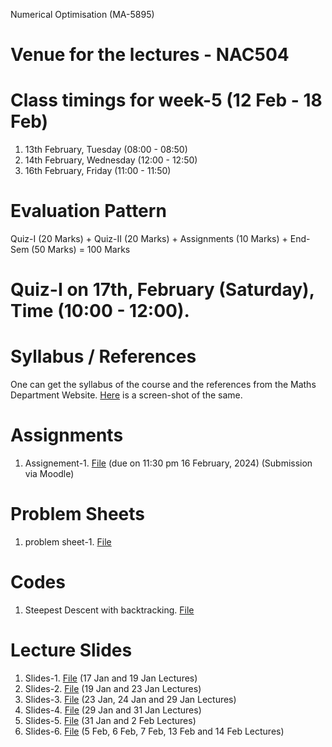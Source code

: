 Numerical Optimisation (MA-5895)
# Venue for the lectures - NAC504
# Class timings for week-5 (12 Feb - 18 Feb)
1. 13th February, Tuesday (08:00 - 08:50)
2. 14th February, Wednesday (12:00 - 12:50)
3. 16th February, Friday (11:00 - 11:50)

# Evaluation Pattern 
Quiz-I (20 Marks) + Quiz-II (20 Marks) + Assignments (10 Marks) + End-Sem (50 Marks) = 100 Marks

# Quiz-I on 17th, February (Saturday), Time (10:00 - 12:00).

# Syllabus / References 
One can get the syllabus of the course and the references from the Maths Department Website. [Here](Lecture_slides_etc/MA-5895_syllabus.png) is a screen-shot of the same.

# Assignments
1. Assignement-1. [File](Lecture_slides_etc/assignement_1.pdf) (due on 11:30 pm 16 February, 2024) (Submission via Moodle)

# Problem Sheets
1. problem sheet-1. [File](Lecture_slides_etc/problem_sheet-1.pdf)

# Codes 
1. Steepest Descent with backtracking. [File](Lecture_slides_etc/sd_v2.py)
   
# Lecture Slides
1. Slides-1. [File](Lecture_slides_etc/slides-1.pdf) (17 Jan and 19 Jan Lectures)
2. Slides-2. [File](Lecture_slides_etc/slides-2.pdf) (19 Jan and 23 Jan Lectures)
3. Slides-3. [File](Lecture_slides_etc/slides-3.pdf) (23 Jan, 24 Jan and 29 Jan Lectures)
4. Slides-4. [File](Lecture_slides_etc/slides-4.pdf) (29 Jan and 31 Jan Lectures)
5. Slides-5. [File](Lecture_slides_etc/slides-5.pdf) (31 Jan and 2 Feb Lectures)
6. Slides-6. [File](Lecture_slides_etc/slides-6.pdf) (5 Feb, 6 Feb, 7 Feb, 13 Feb and 14 Feb Lectures)
